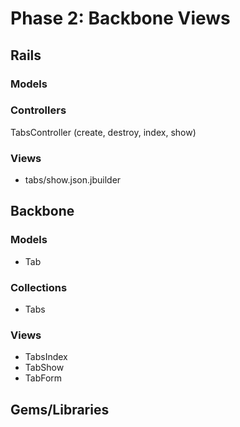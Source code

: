 # Phase 2: Backbone Views

## Rails
### Models

### Controllers
TabsController (create, destroy, index, show)

### Views
* tabs/show.json.jbuilder

## Backbone
### Models
* Tab

### Collections
* Tabs

### Views
* TabsIndex
* TabShow
* TabForm

## Gems/Libraries
